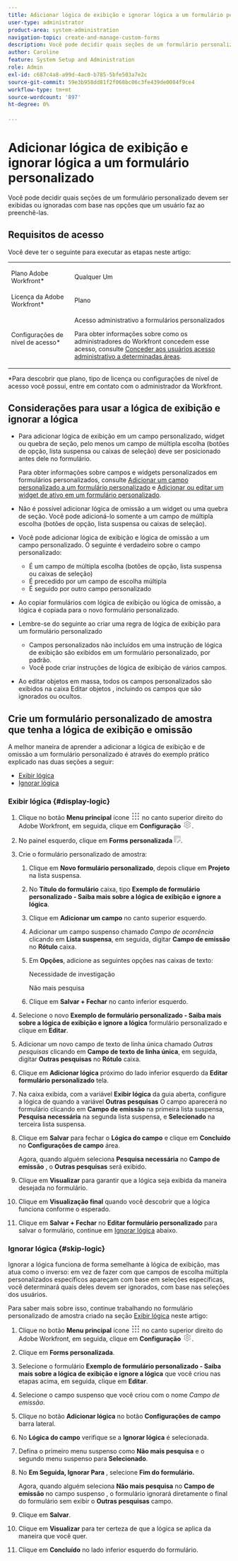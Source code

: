 ```yaml
---
title: Adicionar lógica de exibição e ignorar lógica a um formulário personalizado
user-type: administrator
product-area: system-administration
navigation-topic: create-and-manage-custom-forms
description: Você pode decidir quais seções de um formulário personalizado devem ser exibidas ou ignoradas com base nas opções que um usuário faz ao preenchê-las.
author: Caroline
feature: System Setup and Administration
role: Admin
exl-id: c687c4a8-a99d-4ac0-b785-5bfe503a7e2c
source-git-commit: 59e3b958dd81f2f068bc06c3fe439de0084f9ce4
workflow-type: tm+mt
source-wordcount: '897'
ht-degree: 0%

---
```


# Adicionar lógica de exibição e ignorar lógica a um formulário personalizado

Você pode decidir quais seções de um formulário personalizado devem ser exibidas ou ignoradas com base nas opções que um usuário faz ao preenchê-las.

## Requisitos de acesso

Você deve ter o seguinte para executar as etapas neste artigo:

<table style="table-layout:auto"> 
 <col> 
 <col> 
 <tbody> 
  <tr data-mc-conditions=""> 
   <td role="rowheader"> <p>Plano Adobe Workfront*</p> </td> 
   <td>Qualquer Um</td> 
  </tr> 
  <tr> 
   <td role="rowheader">Licença da Adobe Workfront*</td> 
   <td>Plano</td> 
  </tr> 
  <tr data-mc-conditions=""> 
   <td role="rowheader">Configurações de nível de acesso*</td> 
   <td> <p>Acesso administrativo a formulários personalizados</p> <p>Para obter informações sobre como os administradores do Workfront concedem esse acesso, consulte <a href="../../../administration-and-setup/add-users/configure-and-grant-access/grant-users-admin-access-certain-areas.md" class="MCXref xref">Conceder aos usuários acesso administrativo a determinadas áreas</a>.</p> </td> 
  </tr>  
 </tbody> 
</table>

&#42;Para descobrir que plano, tipo de licença ou configurações de nível de acesso você possui, entre em contato com o administrador da Workfront.

## Considerações para usar a lógica de exibição e ignorar a lógica

* Para adicionar lógica de exibição em um campo personalizado, widget ou quebra de seção, pelo menos um campo de múltipla escolha (botões de opção, lista suspensa ou caixas de seleção) deve ser posicionado antes dele no formulário.

   Para obter informações sobre campos e widgets personalizados em formulários personalizados, consulte [Adicionar um campo personalizado a um formulário personalizado](../../../administration-and-setup/customize-workfront/create-manage-custom-forms/add-a-custom-field-to-a-custom-form.md) e [Adicionar ou editar um widget de ativo em um formulário personalizado](../../../administration-and-setup/customize-workfront/create-manage-custom-forms/add-widget-or-edit-its-properties-in-a-custom-form.md).

* Não é possível adicionar lógica de omissão a um widget ou uma quebra de seção. Você pode adicioná-lo somente a um campo de múltipla escolha (botões de opção, lista suspensa ou caixas de seleção).

* Você pode adicionar lógica de exibição e lógica de omissão a um campo personalizado. O seguinte é verdadeiro sobre o campo personalizado:

   * É um campo de múltipla escolha (botões de opção, lista suspensa ou caixas de seleção)
   * É precedido por um campo de escolha múltipla
   * É seguido por outro campo personalizado

* Ao copiar formulários com lógica de exibição ou lógica de omissão, a lógica é copiada para o novo formulário personalizado.
* Lembre-se do seguinte ao criar uma regra de lógica de exibição para um formulário personalizado

   * Campos personalizados não incluídos em uma instrução de lógica de exibição são exibidos em um formulário personalizado, por padrão.
   * Você pode criar instruções de lógica de exibição de vários campos.

* Ao editar objetos em massa, todos os campos personalizados são exibidos na caixa Editar objetos , incluindo os campos que são ignorados ou ocultos.

## Crie um formulário personalizado de amostra que tenha a lógica de exibição e omissão

A melhor maneira de aprender a adicionar a lógica de exibição e de omissão a um formulário personalizado é através do exemplo prático explicado nas duas seções a seguir:

* [Exibir lógica](#display-logic)
* [Ignorar lógica](#skip-logic)

### Exibir lógica {#display-logic}

1. Clique no botão **Menu principal** ícone ![](assets/main-menu-icon.png) no canto superior direito do Adobe Workfront, em seguida, clique em **Configuração** ![](assets/gear-icon-settings.png).

1. No painel esquerdo, clique em **Forms personalizada** ![](assets/custom-forms-icon.png).

1. Crie o formulário personalizado de amostra:

   1. Clique em **Novo formulário personalizado**, depois clique em **Projeto** na lista suspensa.

   1. No **Título do formulário** caixa, tipo **Exemplo de formulário personalizado - Saiba mais sobre a lógica de exibição e ignore a lógica**.

   1. Clique em **Adicionar um campo** no canto superior esquerdo.
   1. Adicionar um campo suspenso chamado *Campo de ocorrência* clicando em **Lista suspensa**, em seguida, digitar **Campo de emissão** no **Rótulo** caixa.

   1. Em **Opções**, adicione as seguintes opções nas caixas de texto:

      Necessidade de investigação

      Não mais pesquisa

   1. Clique em **Salvar + Fechar** no canto inferior esquerdo.

1. Selecione o novo **Exemplo de formulário personalizado - Saiba mais sobre a lógica de exibição e ignore a lógica** formulário personalizado e clique em **Editar**.

1. Adicionar um novo campo de texto de linha única chamado *Outras pesquisas* clicando em **Campo de texto de linha única**, em seguida, digitar **Outras pesquisas** no **Rótulo** caixa.

1. Clique em **Adicionar lógica** próximo do lado inferior esquerdo da **Editar formulário personalizado** tela.

1. Na caixa exibida, com a variável **Exibir lógica** da guia aberta, configure a lógica de quando a variável **Outras pesquisas** O campo aparecerá no formulário clicando em **Campo de emissão** na primeira lista suspensa, **Pesquisa necessária** na segunda lista suspensa, e **Selecionado** na terceira lista suspensa.
1. Clique em **Salvar** para fechar o **Lógica do campo** e clique em **Concluído** no **Configurações de campo** área.

   Agora, quando alguém seleciona **Pesquisa necessária** no **Campo de emissão** , o **Outras pesquisas** será exibido.

1. Clique em **Visualizar** para garantir que a lógica seja exibida da maneira desejada no formulário.
1. Clique em **Visualização final** quando você descobrir que a lógica funciona conforme o esperado.
1. Clique em **Salvar + Fechar** no **Editar formulário personalizado** para salvar o formulário, continue em [Ignorar lógica](#skip-logic) abaixo.

### Ignorar lógica {#skip-logic}

Ignorar a lógica funciona de forma semelhante à lógica de exibição, mas atua como o inverso: em vez de fazer com que campos de escolha múltipla personalizados específicos apareçam com base em seleções específicas, você determinará quais deles devem ser ignorados, com base nas seleções dos usuários.

Para saber mais sobre isso, continue trabalhando no formulário personalizado de amostra criado na seção [Exibir lógica](#display-logic) neste artigo:

1. Clique no botão **Menu principal** ícone ![](assets/main-menu-icon.png) no canto superior direito do Adobe Workfront, em seguida, clique em **Configuração** ![](assets/gear-icon-settings.png).

1. Clique em **Forms personalizada**.
1. Selecione o formulário **Exemplo de formulário personalizado - Saiba mais sobre a lógica de exibição e ignore a lógica** que você criou nas etapas acima, em seguida, clique em **Editar**.

1. Selecione o campo suspenso que você criou com o nome *Campo de emissão*.
1. Clique no botão **Adicionar lógica** no botão **Configurações de campo** barra lateral.

1. No **Lógica do campo** verifique se a **Ignorar lógica** é selecionada.

1. Defina o primeiro menu suspenso como **Não mais pesquisa** e o segundo menu suspenso para **Selecionado**.

1. No **Em Seguida, Ignorar Para** , selecione **Fim do formulário.**

   Agora, quando alguém seleciona **Não mais pesquisa** no **Campo de emissão** no campo suspenso , o formulário ignorará diretamente o final do formulário sem exibir o **Outras pesquisas** campo.

1. Clique em **Salvar**.
1. Clique em **Visualizar**  para ter certeza de que a lógica se aplica da maneira que você quer.
1. Clique em **Concluído** no lado inferior esquerdo do formulário.
